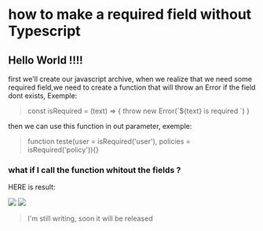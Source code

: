 # how to make a required field without Typescript

## Hello World !!!! 

first we'll create our javascript archive, when we realize that we need some required field,we need to create a function that will throw an Error if the field dont exists, Exemple:

> <p> const isRequired = (text) => { throw new Error(`${text} is required `) } </p>
 
 then we can use this function in out parameter, exemple:
 
> <p> function teste(user = isRequired('user'), policies = isRequired('policy')){}</p>

### what if I call the function whitout the fields ?
HERE is result:

<img src="https://github.com/felipeimp22/JS-required-field-without-Typescript/blob/master/assets/01.png?raw=true">


<img src="https://raw.githubusercontent.com/felipeimp22/JS-required-field-without-Typescript/master/assets/04.png">

> I'm still writing, soon it will be released
